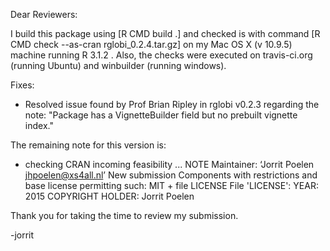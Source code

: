 Dear Reviewers:

I build this package using [R CMD build .] and checked is with command [R CMD check --as-cran rglobi_0.2.4.tar.gz] on my Mac OS X (v 10.9.5) machine running R  3.1.2 . Also, the checks were executed on travis-ci.org (running Ubuntu) and winbuilder (running windows). 

Fixes:
* Resolved issue found by Prof Brian Ripley in rglobi v0.2.3 regarding the note: "Package has a VignetteBuilder field but no prebuilt vignette index."

The remaining note for this version is:
* checking CRAN incoming feasibility ... NOTE
Maintainer: ‘Jorrit Poelen <jhpoelen@xs4all.nl>’
New submission
Components with restrictions and base license permitting such:
  MIT + file LICENSE
File 'LICENSE':
  YEAR: 2015
  COPYRIGHT HOLDER: Jorrit Poelen

Thank you for taking the time to review my submission.

-jorrit
